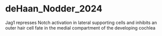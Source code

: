 # deHaan_Nodder_2024
Jag1 represses Notch activation in lateral supporting cells and inhibits an outer hair cell fate in the medial compartment of the developing cochlea
